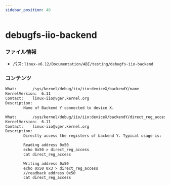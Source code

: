 ```yaml
---
sidebar_position: 48
---
```

# debugfs-iio-backend

### ファイル情報

- パス: `linux-v6.12/Documentation/ABI/testing/debugfs-iio-backend`

### コンテンツ

```txt
What:		/sys/kernel/debug/iio/iio:deviceX/backendY/name
KernelVersion:	6.11
Contact:	linux-iio@vger.kernel.org
Description:
		Name of Backend Y connected to device X.

What:		/sys/kernel/debug/iio/iio:deviceX/backendY/direct_reg_access
KernelVersion:	6.11
Contact:	linux-iio@vger.kernel.org
Description:
		Directly access the registers of backend Y. Typical usage is:

		Reading address 0x50
		echo 0x50 > direct_reg_access
		cat direct_reg_access

		Writing address 0x50
		echo 0x50 0x3 > direct_reg_access
		//readback address 0x50
		cat direct_reg_access

```
